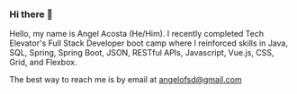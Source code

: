 ### Hi there 👋

<!--
**angelofsd/angelofsd** is a ✨ _special_ ✨ repository because its `README.md` (this file) appears on your GitHub profile.

Here are some ideas to get you started:

- 🔭 I’m currently working on ...
- 🌱 I’m currently learning ...
- 👯 I’m looking to collaborate on ...
- 🤔 I’m looking for help with ...
- 💬 Ask me about ...
- 📫 How to reach me: ...
- 😄 Pronouns: ...
- ⚡ Fun fact: ...
-->
 Hello, my name is Angel Acosta (He/Him). I recently completed Tech Elevator's Full Stack Developer boot camp where I reinforced skills in Java, SQL, Spring, Spring Boot, JSON, RESTful APIs, Javascript, Vue.js, CSS, Grid, and Flexbox.

 The best way to reach me is by email at angelofsd@gmail.com
